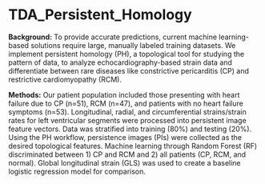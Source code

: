 # TDA_Persistent_Homology

**Background:** To provide accurate predictions, current machine learning-based solutions require large, manually labeled training datasets. We implement persistent homology (PH), a topological tool for studying the pattern of data, to analyze echocardiography-based strain data and differentiate between rare diseases like constrictive pericarditis (CP) and restrictive cardiomyopathy (RCM).

**Methods:** Our patient population included those presenting with heart failure due to CP (n=51), RCM (n=47), and patients with no heart failure symptoms (n=53). Longitudinal, radial, and circumferential strains/strain rates for left ventricular segments were processed into persistent image feature vectors. Data was stratified into training (80%) and testing (20%). Using the PH workflow, persistence images (PIs) were collected as the desired topological features. Machine learning through Random Forest (RF) discriminated between 1) CP and RCM and 2) all patients (CP, RCM, and normal). Global longitudinal strain (GLS) was used to create a baseline logistic regression model for comparison.
